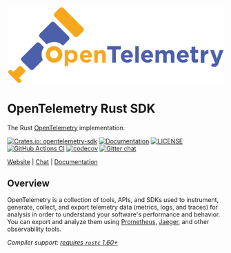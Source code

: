 ![OpenTelemetry — An observability framework for cloud-native software.][splash]

[splash]: https://raw.githubusercontent.com/open-telemetry/opentelemetry-rust/main/assets/logo-text.png

# OpenTelemetry Rust SDK

The Rust [OpenTelemetry](https://opentelemetry.io/) implementation.

[![Crates.io: opentelemetry-sdk](https://img.shields.io/crates/v/opentelemetry_sdk.svg)](https://crates.io/crates/opentelemetry_sdk)
[![Documentation](https://docs.rs/opentelemetry_sdk/badge.svg)](https://docs.rs/opentelemetry_sdk)
[![LICENSE](https://img.shields.io/crates/l/opentelemetry_sdk)](./LICENSE)
[![GitHub Actions CI](https://github.com/open-telemetry/opentelemetry-rust/workflows/CI/badge.svg)](https://github.com/open-telemetry/opentelemetry-rust/actions?query=workflow%3ACI+branch%3Amain)
[![codecov](https://codecov.io/gh/open-telemetry/opentelemetry-rust/branch/main/graph/badge.svg)](https://codecov.io/gh/open-telemetry/opentelemetry-rust)
[![Gitter chat](https://img.shields.io/badge/gitter-join%20chat%20%E2%86%92-brightgreen.svg)](https://gitter.im/open-telemetry/opentelemetry-rust)

[Website](https://opentelemetry.io/) |
[Chat](https://gitter.im/open-telemetry/opentelemetry-rust) |
[Documentation](https://docs.rs/opentelemetry-rust)

## Overview

OpenTelemetry is a collection of tools, APIs, and SDKs used to instrument,
generate, collect, and export telemetry data (metrics, logs, and traces) for
analysis in order to understand your software's performance and behavior. You
can export and analyze them using [Prometheus], [Jaeger], and other
observability tools.

*Compiler support: [requires `rustc` 1.60+][msrv]*

[Prometheus]: https://prometheus.io
[Jaeger]: https://www.jaegertracing.io
[msrv]: #supported-rust-versions
